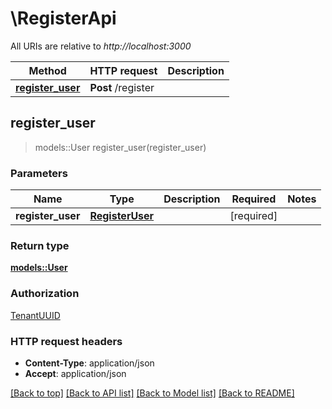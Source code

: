 # \RegisterApi

All URIs are relative to *http://localhost:3000*

Method | HTTP request | Description
------------- | ------------- | -------------
[**register_user**](RegisterApi.md#register_user) | **Post** /register | 



## register_user

> models::User register_user(register_user)


### Parameters


Name | Type | Description  | Required | Notes
------------- | ------------- | ------------- | ------------- | -------------
**register_user** | [**RegisterUser**](RegisterUser.md) |  | [required] |

### Return type

[**models::User**](User.md)

### Authorization

[TenantUUID](../README.md#TenantUUID)

### HTTP request headers

- **Content-Type**: application/json
- **Accept**: application/json

[[Back to top]](#) [[Back to API list]](../README.md#documentation-for-api-endpoints) [[Back to Model list]](../README.md#documentation-for-models) [[Back to README]](../README.md)

